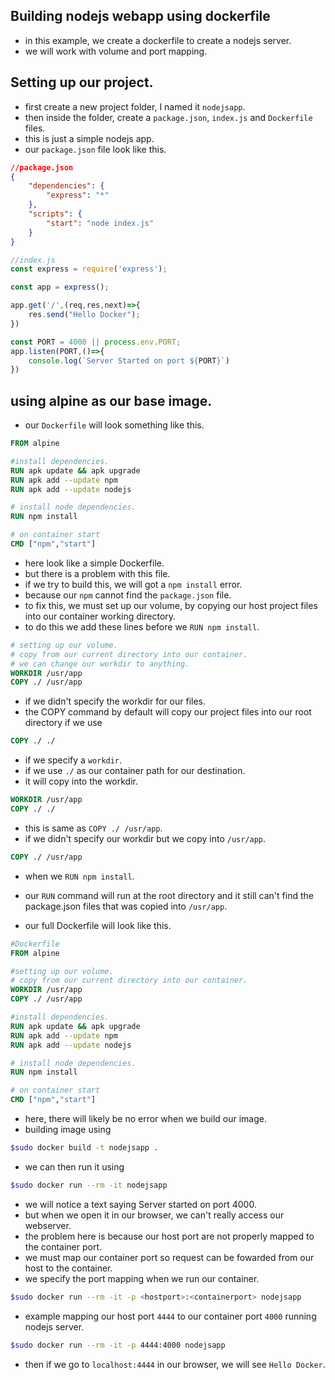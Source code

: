 ## Building nodejs webapp using dockerfile
- in this example, we create a dockerfile to create a nodejs server.
- we will work with volume and port mapping.

## Setting up our project.
- first create a new project folder, I named it `nodejsapp`.
- then inside the folder, create a `package.json`, `index.js` and `Dockerfile` files.
- this is just a simple nodejs app.
- our `package.json` file look like this.
```json
//package.json
{
    "dependencies": {
        "express": "*"
    },
    "scripts": {
        "start": "node index.js"
    }
}
```

```js
//index.js
const express = require('express');

const app = express();

app.get('/',(req,res,next)=>{
    res.send("Hello Docker");
})

const PORT = 4000 || process.env.PORT;
app.listen(PORT,()=>{
    console.log(`Server Started on port ${PORT}`)
})
```

## using alpine as our base image.
- our `Dockerfile` will look something like this.
```Dockerfile
FROM alpine

#install dependencies.
RUN apk update && apk upgrade
RUN apk add --update npm
RUN apk add --update nodejs

# install node dependencies.
RUN npm install

# on container start
CMD ["npm","start"]

```
- here look like a simple Dockerfile.
- but there is a problem with this file.
- if we try to build this, we will got a `npm install` error.
- because our `npm` cannot find the `package.json` file.
- to fix this, we must set up our volume, by copying our host project files into our container working directory.
- to do this we add these lines before we `RUN npm install`.
```Dockerfile
# setting up our volume.
# copy from our current directory into our container.
# we can change our workdir to anything.
WORKDIR /usr/app 
COPY ./ /usr/app
```
- if we didn't specify the workdir for our files.
- the COPY command by default will copy our project files into our root directory if we use 
```Dockerfile
COPY ./ ./
```
- if we specify a `workdir`.
- if we use `./` as our container path for our destination.
- it will copy into the workdir.
```Dockerfile
WORKDIR /usr/app
COPY ./ ./
```
- this is same as `COPY ./ /usr/app`.
- if we didn't specify our workdir but we copy into `/usr/app`.
```Dockerfile
COPY ./ /usr/app
```
- when we `RUN npm install`.
- our `RUN` command will run at the root directory and it still can't find the package.json files that was copied into `/usr/app`.

- our full Dockerfile will look like this.
```Dockerfile
#Dockerfile
FROM alpine

#setting up our volume.
# copy from our current directory into our container.
WORKDIR /usr/app
COPY ./ /usr/app

#install dependencies.
RUN apk update && apk upgrade
RUN apk add --update npm
RUN apk add --update nodejs

# install node dependencies.
RUN npm install

# on container start
CMD ["npm","start"]
```

- here, there will likely be no error when we build our image.
- building image using 
```bash
$sudo docker build -t nodejsapp .
```
- we can then run it using 
```bash
$sudo docker run --rm -it nodejsapp
```
- we will notice a text saying Server started on port 4000.
- but when we open it in our browser, we can't really access our webserver.
- the problem here is because our host port are not properly mapped to the container port.
- we must map our container port so request can be fowarded from our host to the container.
- we specify the port mapping when we run our container.
```bash
$sudo docker run --rm -it -p <hostport>:<containerport> nodejsapp
```
- example mapping our host port `4444` to our container port `4000` running nodejs server.
```bash
$sudo docker run --rm -it -p 4444:4000 nodejsapp
```
- then if we go to `localhost:4444` in our browser, we will see `Hello Docker`.